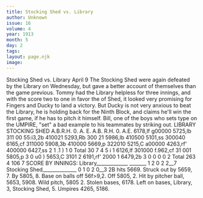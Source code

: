 ```yaml
---
title: Stocking Shed vs. Library
author: Unknown
issue: 16
volume: 4
year: 1913
month: 5
day: 2
tags:
layout: page.njk
image:
---
```

Stocking Shed vs. Library      April 9   The Stocking Shed were again defeated   by the Library on Wednesday, but gave a better account of themselves than the game previous. Tommy had the Library helpless for three innings, and with the score two to one in favor the of Shed, it looked very promising for Fingers and Ducky to land a victory. But Ducky is not very anxious to beat the Library, he is holding back for the Ninth Block, and claims he'll win the first game, if he has to pitch it himself.   Bill, one of the boys who sets type on the UMPIRE, "set" a bad example to his teammates by striking out.   LIBRARY STOCKING SHED A.B.R.H. 0. A. E. A.B. R.H. 0. A.E. 6178,lf g00000 5725,lb 311 00   55:i3,2b 410021 5293,Rb 300 21 5986,lb 410500 5101,ss 300040   6165,cf 311000 5908,3b 410000 5669,p 322010 5215,C a00000 4263,rf' 400000 6427,ss 2 1 .1 \) 1 0   Total 30 7 4 5 i 1   6126,lf 301000 f.962,cf 31 001 5805,p 3 0 u0 \) 5653,C 3101 2 6191,rf' 2000 1 6479,2b 3 0 0 0 0 2   Total 263 4 106 7   SCORE BY INNINGS: Library_____________ _______ 1 2 0 2 2__7 Stocking Shed______________ 0 1 0 2 0__3   2B hits 5669. Struck out by 5659, 7. By 5805, 8.   Base on balls off 56f>9,2. Off 5805, 2. Hit by pitcher ball, 5653, 5908.   Wild pitch, 5805 2. Stolen bases, 6178.   Left on bases, Library, 3, Stocking Shed, 5. Umpires 4265, 5186.   




